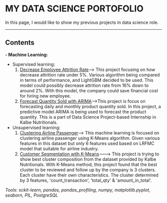 # MY DATA SCIENCE PORTOFOLIO
In this page, I would like to show my previous projects in data science role.

***
## Contents
**- Machine Learning:**
  - Supervised learning:
    1. [Decrease Employee Attrition Rate](https://github.com/virgobase/my-portfolio/tree/485a9d5b4334e35eb2ad25800184bf8b8a0ebd55/Attrition%20Rate)--> This project focusing on how decrease attrition rate under 5%. Various algorithm being compared in terms of performance, and LightGBM decided to be used. This model could possibly decrease attrition rate from 16% down to around 2%. With this model, the company could save financial cost for hiring new employee.
    2. [Forecast Quantity Sold with ARIMA](https://github.com/virgobase/kalbe_nutritionals/tree/main/FinPro%20Kalbe/ARIMA%20Doc)-->This project is focus on forecasting daily and monthly product quantity sold. In this project, a predictive model ARIMA is being used to forecast the product quantity. This is a part of Data Science Project-based Internship in Kalbe Nutritionals.
  - Unsupervised learning:
    1. [Clustering Airline Passenger](https://github.com/zerobase-one/my-portfolio/blob/main/Unsupervised%20Learning/Unsupervised_Learning.ipynb)--> This machine learning is focused on clustering airline passenger using K-Means algorithm. Given various features in this dataset but only 6 features used based on LRFMC model that suitable for airline industry.
    2. [Customer Segmentation with K-Means](https://github.com/virgobase/kalbe_nutritionals/tree/main/FinPro%20Kalbe/Kmeans%20Doc)---> This project is trying to show best cluster composition from the dataset provided by Kalbe Nutritionals. With K-Means method, this project found that the best cluster to be reviewed and follow up by the company is 3 clusters. Each cluster have their own characteristics. The cluster determined by 3 features, 'count_transaction', 'total_qty' & 'amount_in_total'.

_Tools: sckit-learn, pandas, pandas_profiling, numpy, matplotlib.pyplot, seaborn, PIL, PostgreSQL_
